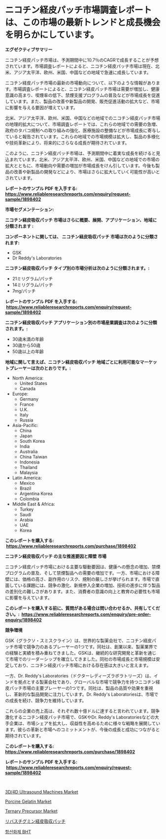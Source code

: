 <p><h1>ニコチン経皮パッチ市場調査レポートは、この市場の最新トレンドと成長機会を明らかにしています。</h1></p><p><strong>エグゼクティブサマリー</strong></p>
<p><p>ニコチン経皮パッチ市場は、予測期間中に10.7％のCAGRで成長することが予想されています。市場調査レポートによると、ニコチン経皮パッチ市場は現在、北米、アジア太平洋、欧州、米国、中国などの地域で急速に成長しています。</p><p>ニコチン経皮パッチ市場の最新の市場動向について、以下のような情報があります。市場調査レポートによると、ニコチン経皮パッチ市場は需要が増加し、健康意識の高まり、喫煙率の低下、禁煙支援プログラムの普及などが市場成長を促進しています。また、製品の改善や新製品の開発、販売促進活動の拡大など、市場に影響を与える要因が増えています。</p><p>北米、アジア太平洋、欧州、米国、中国などの地域でのニコチン経皮パッチ市場の地理的拡大について、市場調査レポートでは、これらの地域での需要の急増、政府のタバコ規制への取り組みの強化、医療施設の整備などが市場成長に寄与していると報告されています。これらの地域での市場規模は拡大し、製品の多様化や技術革新により、将来的にさらなる成長が期待されています。</p><p>このように、ニコチン経皮パッチ市場は、予測期間中に着実な成長を続けると見込まれています。北米、アジア太平洋、欧州、米国、中国などの地域での市場の拡大とともに、市場動向や需要の増加が市場成長をけん引しています。今後も製品の改善や新製品の開発などにより、市場はさらに拡大していく可能性が高いとされています。</p></p>
<p><strong>レポートのサンプル PDF を入手する: <a href="https://www.reliableresearchreports.com/enquiry/request-sample/1898402">https://www.reliableresearchreports.com/enquiry/request-sample/1898402</a></strong></p>
<p><strong>市場セグメンテーション:</strong></p>
<p><strong> ニコチン経皮吸収パッチ 市場はさらに概要、展開、アプリケーション、地域に分類されます :</strong></p>
<p><strong>コンポーネントに関しては、 ニコチン経皮吸収パッチ 市場は次のように分類されます: &nbsp;</strong></p>
<p><ul><li>GSK</li><li>Dr Reddy's Laboratories</li></ul></p>
<p><strong> ニコチン経皮吸収パッチ タイプ別の市場分析は次のように分類されます。:</strong></p>
<p><ul><li>21ミリグラム/パッチ</li><li>14ミリグラム/パッチ</li><li>7mg/パッチ</li></ul></p>
<p><strong>レポートのサンプル PDF を入手する: &nbsp;<a href="https://www.reliableresearchreports.com/enquiry/request-sample/1898402">https://www.reliableresearchreports.com/enquiry/request-sample/1898402</a></strong></p>
<p><strong> ニコチン経皮吸収パッチ アプリケーション別の市場産業調査は次のように分類されます。:</strong></p>
<p><ul><li>30歳未満の年齢</li><li>30歳から50歳</li><li>50歳以上の年齢</li></ul></p>
<p><strong>地域に関して言えば、ニコチン経皮吸収パッチ 地域ごとに利用可能なマーケットプレーヤーは次のとおりです。:</strong></p>
<p><ul>
    <li>
        North America:
        <ul>
            <li>United States</li>
            <li>Canada</li>
        </ul>
    </li>
    <li>
        Europe:
        <ul>
            <li>Germany</li>
            <li>France</li>
            <li>U.K.</li>
            <li>Italy</li>
            <li>Russia</li>
        </ul>
    </li>
    <li>
        Asia-Pacific:
        <ul>
            <li>China</li>
            <li>Japan</li>
            <li>South Korea</li>
            <li>India</li>
            <li>Australia</li>
            <li>China Taiwan</li>
            <li>Indonesia</li>
            <li>Thailand</li>
            <li>Malaysia</li>
        </ul>
    </li>
    <li>
        Latin America:
        <ul>
            <li>Mexico</li>
            <li>Brazil</li>
            <li>Argentina Korea</li>
            <li>Colombia</li>
        </ul>
    </li>
    <li>
        Middle East & Africa:
        <ul>
            <li>Turkey</li>
            <li>Saudi</li>
            <li>Arabia</li>
            <li>UAE</li>
            <li>Korea</li>
        </ul>
    </li>
    </ul></p>
<p><strong>このレポートを購入する: &nbsp;<a href="https://www.reliableresearchreports.com/purchase/1898402">https://www.reliableresearchreports.com/purchase/1898402</a></strong></p>
<p><strong>ニコチン経皮吸収パッチ の主な推進要因と障壁 市場</strong></p>
<p><p>ニコチン経皮パッチ市場における主要な駆動要因は、健康への懸念の増加、禁煙プログラムの普及、そして禁煙製品への需要の増加です。一方、市場における障壁には、価格の高さ、副作用のリスク、規制の厳しさが挙げられます。市場で直面している課題には、競争の激化、新規参入企業の増加、技術の進歩に伴う製品の差別化の難しさがあります。また、消費者の意識の向上と教育の必要性も市場に影響を与えています。</p></p>
<p><strong>このレポートを購入する前に、質問がある場合は問い合わせるか、共有してください。:&nbsp; <a href="https://www.reliableresearchreports.com/enquiry/pre-order-enquiry/1898402">https://www.reliableresearchreports.com/enquiry/pre-order-enquiry/1898402</a></strong></p>
<p><strong>競争環境</strong></p>
<p><p>GSK（グラクソ・スミスクライン）は、世界的な製薬会社で、ニコチン経皮パッチ市場で競争力のあるプレーヤーの1つです。同社は、創業以来、製薬業界での経験と実績を積み重ねてきました。GSKは、継続的な研究開発と革新を通じて市場でのリーダーシップを確立してきました。同社の市場成長と市場規模は安定しており、ニコチン経皮パッチ市場における存在感は大きいと言えます。</p><p>一方、Dr. Reddy's Laboratories（ドクターレディーズラボラトリーズ）は、インドを拠点とする製薬会社であり、グローバルな市場で競争力を持つニコチン経皮パッチ市場の主要プレーヤーの1つです。同社は、製品の品質や効果を重視し、革新的な製品開発に注力しています。Dr. Reddy's Laboratoriesは、市場での成長を続け、競争力を維持しています。</p><p>これらの企業の売上高は、それぞれ数十億ドルに達すると言われています。競争激化するニコチン経皮パッチ市場で、GSKやDr. Reddy's Laboratoriesなどの大手企業は、市場シェアを拡大し、収益性を高めるために様々な戦略を展開しています。彼らの革新と市場へのコミットメントが、今後の成長と成功につながると期待されています。</p></p>
<p><strong>このレポートを購入する: &nbsp; <a href="https://www.reliableresearchreports.com/purchase/1898402">https://www.reliableresearchreports.com/purchase/1898402</a></strong></p>
<p><strong>レポートのサンプル PDF を入手する: &nbsp;<a href="https://www.reliableresearchreports.com/enquiry/request-sample/1898402">https://www.reliableresearchreports.com/enquiry/request-sample/1898402</a></strong><strong></strong></p>
<p>&nbsp;</p>
<p><p><a href="https://issuu.com/reportprime-2/docs/3d4d-ultrasound-machines-market-size-2030.pptx">3D/4D Ultrasound Machines Market</a></p><p><a href="https://github.com/prosalinda88/Market-Research-Report-List-3/blob/main/porcine-gelatin-market.md">Porcine Gelatin Market</a></p><p><a href="https://github.com/globismark/Market-Research-Report-List-2/blob/main/ternary-precursor-market.md">Ternary Precursor Market</a></p><p><a href="https://github.com/bevdtkn4419963/Market-Research-Report-List-1/blob/main/3676426194211.md">リバスチグミン経皮吸収パッチ</a></p><p><a href="https://github.com/vsoq0zknh59/Market-Research-Report-List-1/blob/main/5973311193935.md">항산화제 BHT</a></p></p>